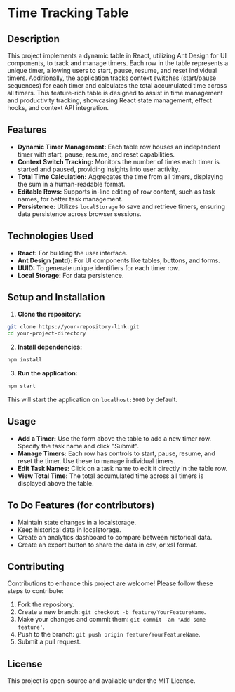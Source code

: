 

# Time Tracking Table

## Description

This project implements a dynamic table in React, utilizing Ant Design for UI components, to track and manage timers. Each row in the table represents a unique timer, allowing users to start, pause, resume, and reset individual timers. Additionally, the application tracks context switches (start/pause sequences) for each timer and calculates the total accumulated time across all timers. This feature-rich table is designed to assist in time management and productivity tracking, showcasing React state management, effect hooks, and context API integration.

## Features

- **Dynamic Timer Management:** Each table row houses an independent timer with start, pause, resume, and reset capabilities.
- **Context Switch Tracking:** Monitors the number of times each timer is started and paused, providing insights into user activity.
- **Total Time Calculation:** Aggregates the time from all timers, displaying the sum in a human-readable format.
- **Editable Rows:** Supports in-line editing of row content, such as task names, for better task management.
- **Persistence:** Utilizes `localStorage` to save and retrieve timers, ensuring data persistence across browser sessions.

## Technologies Used

- **React:** For building the user interface.
- **Ant Design (antd):** For UI components like tables, buttons, and forms.
- **UUID:** To generate unique identifiers for each timer row.
- **Local Storage:** For data persistence.

## Setup and Installation

1. **Clone the repository:**

```bash
git clone https://your-repository-link.git
cd your-project-directory
```

2. **Install dependencies:**

```bash
npm install
```

3. **Run the application:**

```bash
npm start
```

This will start the application on `localhost:3000` by default.

## Usage

- **Add a Timer:** Use the form above the table to add a new timer row. Specify the task name and click "Submit".
- **Manage Timers:** Each row has controls to start, pause, resume, and reset the timer. Use these to manage individual timers.
- **Edit Task Names:** Click on a task name to edit it directly in the table row.
- **View Total Time:** The total accumulated time across all timers is displayed above the table.


## To Do Features (for contributors)

- Maintain state changes in a localstorage.  
- Keep historical data in localstorage. 
- Create an analytics dashboard to compare between historical data. 
- Create an export button to share the data in csv, or xsl format. 


## Contributing

Contributions to enhance this project are welcome! Please follow these steps to contribute:

1. Fork the repository.
2. Create a new branch: `git checkout -b feature/YourFeatureName`.
3. Make your changes and commit them: `git commit -am 'Add some feature'`.
4. Push to the branch: `git push origin feature/YourFeatureName`.
5. Submit a pull request.

## License

This project is open-source and available under the MIT License.
